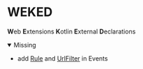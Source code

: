 # WEKED
**W**eb **E**xtensions **K**otlin **E**xternal **D**eclarations


<details open>
<summary>Missing</summary>
<ul>
    <li>add <a href="https://developer.mozilla.org/en-US/docs/Mozilla/Add-ons/WebExtensions/API/events/Rule">Rule</a> and <a href="https://developer.mozilla.org/en-US/docs/Mozilla/Add-ons/WebExtensions/API/events/UrlFilter">UrlFilter</a> in Events</li>
</ul>

</details>